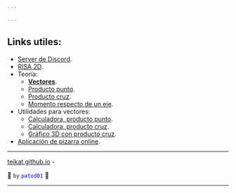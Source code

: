 ```yaml
---

---
```


<link rel="icon" href="etc/icon.png">

## Links utiles:

- [Server de Discord][discord].
- [RISA 2D][drive].
- Teoría:
    - [**Vectores**][vec].
    - [Producto punto][xdot].
    - [Producto cruz][xcross].
    - [Momento respecto de un eje][ej].
- Utilidades para vectores:
    - [Calculadora, producto punto][calxp].
    - [Calculadora, producto cruz][calxx].
    - [Gráfico 3D con producto cruz][3dg].
- [Aplicación de pizarra online][aww].

---

[teikat.github.io][teikat] -

:ghost: `by` <span style="color: blue;">`patod01`</span> :ghost:

[teikat]: https://teikat.github.io

---

[discord]: https://discord.gg/xqDBsBE
[drive]: https://drive.google.com/file/d/12XjRZyeIfgdpwkwTM1DipfNFrjWIATP5/view
[vec]: https://es.wikipedia.org/wiki/Vector
[xdot]: https://es.wikipedia.org/wiki/Producto_escalar
[xcross]: https://es.wikipedia.org/wiki/Producto_vectorial
[ej]: https://www.uco.es/~me1leraj/momentos/lec01_1_5.htm
[calxp]: http://es.onlinemschool.com/math/assistance/vector/multiply/
[calxx]: http://es.onlinemschool.com/math/assistance/vector/multiply1/
[3dg]: https://www.geogebra.org/m/B6Uz5yWf
[aww]: https://awwapp.com/
